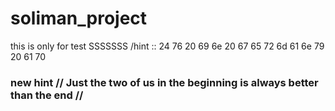 # soliman_project
this is only for test
SSSSSSS /hint ::  24 76 20 69 6e 20 67 65 72 6d 61 6e 79 20 61 70
### new hint // Just the two of us in the beginning is always better than the end //
